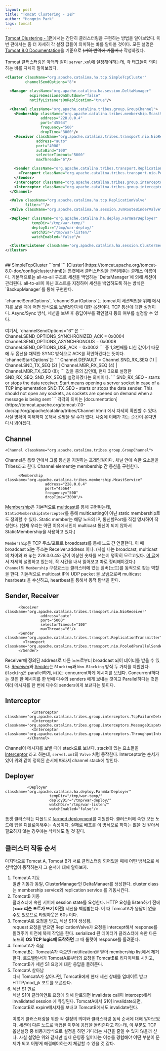 ```yaml
---
layout: post
title: "Tomcat Clustering - 2편"
author: "Hongmin Park"
tags: tomcat
---
```

[Tomcat Clustering - 1편](https://hongminpark.github.io/2019-09-10/Tomcat-Clustering)에서는 간단히 클러스터링을 구현하는 방법을 알아보았다. 이번 편에서는 좀 더 자세히 각 설정 값들이 의미하는 바를 알아볼 것이다.
모든 설명은 [Tomcat 8.0 Documentation](https://tomcat.apache.org/tomcat-8.0-doc/cluster-howto.html)을
기준으로 ~~(거의 번역에 가깝게..)~~ 작성하였다.
<br><br>
Tomcat 클러스터링은 아래와 같이 `server.xml`에 설정해야하는데, 각 태그들이 의미하는 바를 자세히 알아보겠다.
```xml
<Cluster className="org.apache.catalina.ha.tcp.SimpleTcpCluster"
         channelSendOptions="8">

  <Manager className="org.apache.catalina.ha.session.DeltaManager"
           expireSessionsOnShutdown="false"
           notifyListenersOnReplication="true"/>

  <Channel className="org.apache.catalina.tribes.group.GroupChannel">
    <Membership className="org.apache.catalina.tribes.membership.McastService"
                address="228.0.0.4"
                port="45564"
                frequency="500"
                dropTime="3000"/>
    <Receiver className="org.apache.catalina.tribes.transport.nio.NioReceiver"
              address="auto"
              port="4000"
              autoBind="100"
              selectorTimeout="5000"
              maxThreads="6"/>

    <Sender className="org.apache.catalina.tribes.transport.ReplicationTransmitter">
      <Transport className="org.apache.catalina.tribes.transport.nio.PooledParallelSender"/>
    </Sender>
    <Interceptor className="org.apache.catalina.tribes.group.interceptors.TcpFailureDetector"/>
    <Interceptor className="org.apache.catalina.tribes.group.interceptors.MessageDispatch15Interceptor"/>
  </Channel>

  <Valve className="org.apache.catalina.ha.tcp.ReplicationValve"
         filter=""/>
  <Valve className="org.apache.catalina.ha.session.JvmRouteBinderValve"/>

  <Deployer className="org.apache.catalina.ha.deploy.FarmWarDeployer"
            tempDir="/tmp/war-temp/"
            deployDir="/tmp/war-deploy/"
            watchDir="/tmp/war-listen/"
            watchEnabled="false"/>

  <ClusterListener className="org.apache.catalina.ha.session.ClusterSessionListener"/>
</Cluster>
```
<br>
## SimpleTcpCluster
```xml
<Cluster className="org.apache.catalina.ha.tcp.SimpleTcpCluster"
         channelSendOptions="6">
```
[Cluster](https://tomcat.apache.org/tomcat-8.0-doc/config/cluster.html)는 톰캣에서 클러스터링을 관리해주는 클래스 이름이다. 기본적으로는 all-to-all 구조로 세션을 백업하는 
`DeltaManager`에 의해 세션이 관리된다. all-to-all이 아닌 호스트를 지정하여 세션을 백업하도록 하는 방식은
`BackupManager`를 통해 구현한다.<br><br>
`channelSendOptions`, `channelStartOptions`는 tomcat이 세션백업을 위해 메시지를 보낼 때에 어떤 방식으로 보낼것인가에 대한 옵션이다. 
TCP 통신에 대한 설정이다. Async/Sync 방식, 세션을 보낸 후 응답여부를 확인할지 등의 여부를 설정할 수 있다.
<br><br>
여기서, `channelSendOptions="6"`은
```
Channel.SEND_OPTIONS_SYNCHRONIZED_ACK = 0x0004
Channel.SEND_OPTIONS_ASYNCHRONOUS = 0x0008
Channel.SEND_OPTIONS_USE_ACK = 0x0002
```
중 1,3번째를 더한 값이기 때문에 두 옵션을 채택한 SYNC 방식으로 ACK를 확인하겠다는 뜻이다.
`channelStartOptions`는
```
Channel.DEFAULT = Channel.SND_RX_SEQ (1) |
                  Channel.SND_TX_SEQ (2) |
                  Channel.MBR_RX_SEQ (4) |
                  Channel.MBR_TX_SEQ (8);
```
값들 중의 값인데, 현재 3으로 설정한  SND_RX_SEQ, SND_RX_SEQ를 설정하겠다는 의미이다. 
```
SND_RX_SEQ - starts or stops the data receiver. Start means opening a server socket in case of a TCP implementation
SND_TX_SEQ - starts or stops the data sender. This should not open any sockets, as sockets are opened on demand when a message is being sent
```
각각의 의미는 [documentation](https://tomcat.apache.org/tomcat-7.0-doc/api/org/apache/catalina/tribes/Channel.html)
에서 자세히 확인할 수 있다. 사실 명확이 이해하지 못해서 설명을 달 수가 없다. 
나중에 이해가 가는 순간이 온다면 다시 봐야겠다.

## Channel
```
<Channel className="org.apache.catalina.tribes.group.GroupChannel">
```
Channel은 톰캣 안에서 그룹 통신을 지원하는 프레임웤이다. 채널 안에 속한 요소들을 Tribes라고 한다. 
Channel element는 membership 간 통신을 구현한다.
```
      <Membership className="org.apache.catalina.tribes.membership.McastService"
                  address="228.0.0.4"
                  port="45564"
                  frequency="500"
                  dropTime="3000"/>
```
[Membership](https://tomcat.apache.org/tomcat-8.0-doc/config/cluster-membership.html)은 기본적으로 [multicast](https://ko.wikipedia.org/wiki/%EB%A9%80%ED%8B%B0%EC%BA%90%EC%8A%A4%ED%8A%B8)를 통해 구현된는데, 
`StaticMembershipIntercepter`를 통해 multicasting이 아닌 static membership로도 정의할 수 있다. Static member는 해당 노드의 IP, 통신할Port를 직접 명시하여 작성한다.
(현재 우리는 어떤 이유에서인지 multicast 통신이 되지 않아서 StaticMembership을 사용하고 있다.)
<br><br>
`Membership`은 TCP 주소/포트로 broadcasts를 통해 노드 간 연결한다. 이 때 broadcast 되는 주소는 Receiver.address 이다.
(사실 나는 broadcast, multicast의 차이와 왜 ip는 228.0.0.4와 같이 이상한 숫자를 쓰는지 명확히 모르고있다.
[이 글](https://www.esds.co.in/blog/difference-between-unicast-broadcast-and-multicast/#sthash.JljMsohF.dpbs)에서 자세히 설명하고 있는데,
꼭 시간을 내서 읽어보고 따로 정리해야겠다.)<br>
`Channel`의 `Membership` 구성요소는 클러스터에 있는 멤버(노드)를 동적으로 찾는 역할을 한다. 
기본적으로 multicast IP에 UDP packet 을 보냄으로써 multicast hearbeats 을 수신하고, heartbeat을 통해서 동적 탐색을 한다.
## Sender, Receiver
```
      <Receiver className="org.apache.catalina.tribes.transport.nio.NioReceiver"
                address="auto"
                port="5000"
                selectorTimeout="100"
                maxThreads="6"/>
      <Sender className="org.apache.catalina.tribes.transport.ReplicationTransmitter">
        <Transport className="org.apache.catalina.tribes.transport.nio.PooledParallelSender"/>
      </Sender>
```
Receiver에 정의된 address로 다른 노드로부터 broadcast 되어 데이터를 받을 수 있다.
[Receiver](https://tomcat.apache.org/tomcat-8.0-doc/config/cluster-receiver.html)와 [Sender](https://tomcat.apache.org/tomcat-8.0-doc/config/cluster-sender.html)는 `Blocking`과 `Non-Blocking` 방식 두 가지를 지원한다.
`Blocking`은 parallel하게, `NIO`는 concurrent하게 메시지를 보낸다. 
Concurrent하다는 것은 한 메시지를 한 번에 다수의 senders 에게 보내는 것이고 Parallel하다는 것은 여러 메시지를 한 번에 다수의 senders에게 보낸다는 뜻이다.
## Interceptor
```
            <Interceptor className="org.apache.catalina.tribes.group.interceptors.TcpFailureDetector"/>
            <Interceptor className="org.apache.catalina.tribes.group.interceptors.MessageDispatch15Interceptor"/>
            <Interceptor className="org.apache.catalina.tribes.group.interceptors.ThroughputInterceptor"/>
          </Channel>
```
Channel이 메시지를 보낼 때에 stack으로 보낸다. stack에 있는 요소들을 [Interceptor](https://tomcat.apache.org/tomcat-8.0-doc/config/cluster-interceptor.html) 라고 하는데, `servel.xml`의 `Valve` 처럼 동작한다.
Interceptor는 순서가 있어 위와 같이 정의된 순서에 따라서 channel stack에 쌓인다.
## Deployer
```
          <Deployer className="org.apache.catalina.ha.deploy.FarmWarDeployer"
                    tempDir="/tmp/war-temp/"
                    deployDir="/tmp/war-deploy/"
                    watchDir="/tmp/war-listen/"
                    watchEnabled="false"/>
```
톰캣 클러스터는 디폴트로 [farmed deployment](https://tomcat.apache.org/tomcat-8.5-doc/config/cluster-deployer.html)를 지원한다. 클러스터에 속한 모든 노드에 앱을 디플로이해주는 속성이다.
실제로 배포를 이 방식으로 하지는 않을 것 같아서 필요하지 않는 경우에는 삭제해도 될 것 같다.

## 클러스터 작동 순서
마지막으로 Tomcat A, Tomcat B가 서로 클러스터링 되어있을 때에 어떤 방식으로 세션백업이 동작하는지 그 순서에 대해 알아보자.
1. TomcatA 기동<br>
일반 기동과 동일, ClusterManager인 DeltaManaer를 생성한다. cluster class는  membership service와 replication service 를 기동시킨다.
2. TomcatB 기동<br>
클러스터에 속한 서버에 session state를 요청한다. HTTP 요청을 listen하기 전에(**<=> 리슨 포트가 뜨기 이전**) 세션을 백업받는다. 이 때 TomcatA가 응답이 없을 수도 있으므로 타임아웃은 60s 이다.
3. TomcatA로 요청을 받고, 세션 S1이 생성됨.<br>
request 요청을 받으면 ReplicationValve가 요청을 intercept해서 response를 돌려주기 이전에 복제 작업을 한다. serialized 된 데이터가 클러스터에 속한 다른 노드의 **OS TCP logic에 도착하면** 그 때 톰캣이 response를 돌려준다.
4. TomcatA가 죽음<br>
TomcatB는 TomcatA가 죽으면 notification을 받아 membership list에서 제거한다. 로드밸런서가 TomcatA로부터의 요청을 TomcatB로 리다이렉트 시키고, TomcatB가 세션 S1 요청에 대한 응답을 돌려준다.
5. TomcatA 살아남<br>
다시 TomcatA가 살아나면, TomcatB에게 현재 세션 상태를 업데이트 받고 HTTP/mod_jk 포트를 오픈한다.
6. 세션 S1 만료<br>
세션 S1이 클라이언트 요청에 의해 만료되면 invalidate call이 intercept해서 invalidated session 에 큐잉된다. TomcatA에서 S1이 invalidate되면, TomcatB로 expire메시지를 보내고 TomcatB에서도 invalidate한다.
<br><br>
이렇게 클러스터링을 위한 각 설정의 의미와 클러스터링 동작 순서에 대해 알아보았다. 세션이 다른 노드로 백업된 이후에 응답을 돌려준다고 하는데, 이 부분도 TCP 옵션설정 중 비동기방식으로 설정을 하면 기다리는 시간을 줄일 수 있지 않을까 싶다. 사실 설명은 위와 같지만 실제 운영중 일어나는 이슈를 경험해야 어떤 부분이 문제가 되고 어떻게 해결해야하는지 체감할 수 있을 것 같다.   



